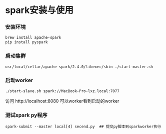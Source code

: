 # spark安装与使用

### 安装环境

```sh
brew install apache-spark
pip install pyspark
```

### 启动集群

```sh
usr/local/cellar/apache-spark/2.4.0/libexec/sbin ./start-master.sh
```

### 启动worker

```
./start-slave.sh spark://MacBook-Pro-lxz.local:7077

```

访问 http://localhost:8080 可以worker看到启动的worker

### 测试spark py程序

```
spark-submit --master local[4] secend.py  ## 提交py脚本到sparkworker执行
```

